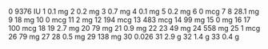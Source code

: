 0 9376 IU
1 0.1 mg
2 0.2 mg
3 0.7 mg
4 0.1 mg
5 0.2 mg
6 0 mcg
7 
8 28.1 mg
9 18 mg
10 0 mcg
11 2 mg
12 194 mcg
13 483 mcg
14 99 mg
15 0 mg
16 
17 100 mcg
18 
19 2.7 mg
20 79 mg
21 0.9 mg
22 
23 49 mg
24 558 mg
25 1 mcg
26 79 mg
27 
28 0.5 mg
29 138 mg
30 0.026
31 2.9 g
32 1.4 g
33 0.4 g
